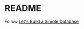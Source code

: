 # README

Follow [Let's Build a Simple Database](https://cstack.github.io/db_tutorial/parts/part1.html)
